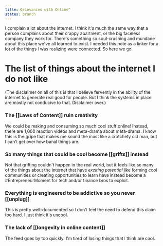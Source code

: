 ```yaml
---
title: Grievances with Online™
status: branch
---
```


I complain a lot about the internet. I think it's much the same way that a person complains about their crappy apartment, or the big faceless company they work for. There's something so soul-crushing and mundane about this place we've all learned to exist. I needed this note as a linker for a lot of the things I was realizing were connected. So here we go.

# The list of things about the internet I do not like

(The disclaimer on all of this is that I believe fervently in the ability of the internet to generate real good for people. But I think the systems in place are mostly not conducive to that. Disclaimer over.)

### The [[Laws of Content]] ruin creativity

We could be making and consuming so much cool stuff online! Instead, there are 1,000 reaction videos and meta-drama about meta-drama. I know this is the gripe that makes me sound the most like a crotchety old man, but I can't get over how banal things are.

### So many things that could be cool become [[grifts]] instead

Not that grifting couldn't happen in the real world, but it feels like so many of the things about the internet that have *exciting potential* like forming cool communities or creating opportunities to learn have instead become a #EntrepreneurMoment for tech and/or finance bros to exploit.

### Everything is engineered to be addictive so you never [[unplug]]

This is pretty well-documented so I don't feel the need to defend this claim too hard. I just think it's uncool.

### The lack of [[longevity in online content]]

The feed goes by too quickly. I'm tired of losing things that I think are cool.